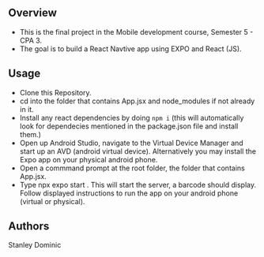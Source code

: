 ## Overview
- This is the final project in the Mobile development course, Semester 5 - CPA 3.
- The goal is to build a React Navtive app using EXPO and React (JS).

## Usage
- Clone this Repository.
- cd into the folder that contains App.jsx and node_modules if not already in it.
- Install any react dependencies by doing `npm i` (this will automatically look for dependecies mentioned in the package.json file and install them.)
- Open up Android Studio, navigate to the Virtual Device Manager and start up an AVD (android virtual device).
  Alternatively you may install the Expo app on your physical android phone.
- Open a commmand prompt at the root folder, the folder that contains App.jsx.
- Type npx expo start . This will start the server, a barcode should display. Follow displayed instructions to run the app on your android phone (virtual or physical).


## Authors
Stanley Dominic
